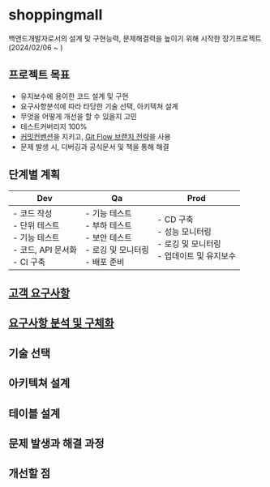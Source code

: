 # shoppingmall
백앤드개발자로서의 설계 및 구현능력, 문제해결력을 높이기 위해 시작한 장기프로젝트  
(2024/02/06 ~ )

## 프로젝트 목표
- 유지보수에 용이한 코드 설계 및 구현
- 요구사항분석에 따라 타당한 기술 선택, 아키텍쳐 설계
- 무엇을 어떻게 개선을 할 수 있을지 고민 
- 테스트커버리지 100%
- [커밋컨벤션](https://github.com/jhmin99/shoppingmall/wiki#%EC%BB%A4%EB%B0%8B-%EC%BB%A8%EB%B2%A4%EC%85%98)을 지키고, [Git Flow 브랜치 전략](https://github.com/jhmin99/shoppingmall/wiki#git-flow-%EB%B8%8C%EB%9E%9C%EC%B9%98-%EC%A0%84%EB%9E%B5)을 사용
- 문제 발생 시, 디버깅과 공식문서 및 책을 통해 해결

## 단계별 계획

|Dev|Qa|Prod|
|---|-----|---|
|- 코드 작성 <br> - 단위 테스트 <br> - 기능 테스트 <br> - 코드, API 문서화 <br> - CI 구축|- 기능 테스트 <br> - 부하 테스트 <br> - 보안 테스트 <br> - 로깅 및 모니터링 <br> - 배포 준비|- CD 구축 <br> - 성능 모니터링 <br> - 로깅 및 모니터링 <br> - 업데이트 및 유지보수|

## [고객 요구사항](https://github.com/jhmin99/shoppingmall/wiki#%EA%B3%A0%EA%B0%9D-%EC%9A%94%EA%B5%AC%EC%82%AC%ED%95%AD)

## [요구사항 분석 및 구체화](https://github.com/jhmin99/shoppingmall/wiki#%EC%9A%94%EA%B5%AC%EC%82%AC%ED%95%AD-%EB%B6%84%EC%84%9D-%EB%B0%8F-%EA%B5%AC%EC%B2%B4%ED%99%94)

## 기술 선택

## 아키텍쳐 설계

## 테이블 설계

## 문제 발생과 해결 과정

## 개선할 점

